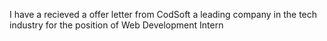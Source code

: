 I have a recieved a offer letter from CodSoft a leading company in the tech industry for the position of Web Development Intern
